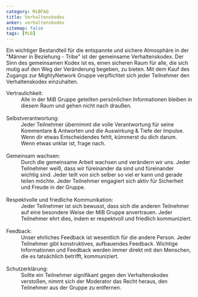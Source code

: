 ```yaml
---
category: MiBFAQ
title: Verhaltenskodex
anker: verhaltenskodex
sitemap: false
tags: [MiB]
---
```


<p>Ein wichtiger Bestandteil für die entspannte und sichere Atmosphäre in der "Männer
in Beziehung - Tribe" ist der gemeinsame Verhaltenskodex. Der Sinn des gemeinsamen
Kodex ist es, einen sicheren Raum für alle, die sich
mutig auf den Weg der Veränderung begeben, zu bieten. Mit dem Kauf des Zugangs
zur MightyNetwork Gruppe verpflichtet sich jeder Teilnehmer den Verhaltenskodex
einzuhalten.</p>

<dl>
   <dt>Vertraulichkeit:</dt>
   <dd>Alle in der MiB Gruppe geteilten persönlichen Informationen bleiben in
   diesem Raum und gehen nicht nach draußen.</dd><br>

   <dt>Selbstverantwortung:</dt>
   <dd>Jeder Teilnehmer übernimmt die volle Verantwortung für seine Kommentare & Antworten
   und die Auswirkung & Tiefe der Impulse. Wenn dir etwas Entscheidendes fehlt, kümmerst du dich
   darum. Wenn etwas unklar ist, frage nach.</dd><br>

   <dt>Gemeinsam wachsen:</dt>
   <dd>Durch die gemeinsame Arbeit wachsen und verändern wir uns. Jeder Teilnehmer weiß,
   dass wir füreinander da sind und füreinander wichtig sind. Jeder teilt von sich selber
   so viel er kann und gerade teilen möchte. Jeder Teilnehmer engagiert sich aktiv für Sicherheit und Freude in der Gruppe.</dd><br>

   <dt>Respektvolle und friedliche Kommunikation:</dt>
   <dd>Jeder Teilnehmer ist sich bewusst, dass sich die anderen Teilnehmer auf eine
   besondere Weise der MiB Gruppe anvertrauen. Jeder Teilnehmer ehrt dies, indem er
   respektvoll und friedlich kommuniziert.</dd><br>

   <dt>Feedback:</dt>
   <dd>Unser ehrliches Feedback ist wesentlich für die andere Person. Jeder Teilnehmer
   gibt konstruktives, aufbauendes Feedback. Wichtige Informationen und Feedback
   werden immer direkt mit den Menschen, die es tatsächlich betrifft, kommuniziert.</dd><br>

   <dt>Schutzerklärung:</dt>
   <dd>Sollte ein Teilnehmer signifikant gegen den Verhaltenskodex verstoßen, nimmt sich
   der Moderator das Recht heraus, den Teilnehmer aus der Gruppe zu entfernen.</dd>
 </dl>
